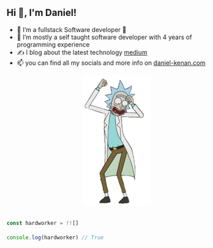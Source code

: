 ## **Hi 👋, I'm Daniel!**

- 👀 I’m a fullstack Software developer :cartwheeling:
- 🌱 I’m mostly a self taught software developer with 4 years of programming experience
- :writing_hand: I blog about the latest technology  [medium](www.medium.com/@sdanielkenan)
- 📫 you can find all my socials and more info on [daniel-kenan.com](www.daniel-kenan.com)

<p align="center"> 
<img src="rick dance.gif" style="width:auto;height:300px;display:block" align="center" />
</p>

```js

const hardworker = !![]

console.log(hardworker) // True 

```
